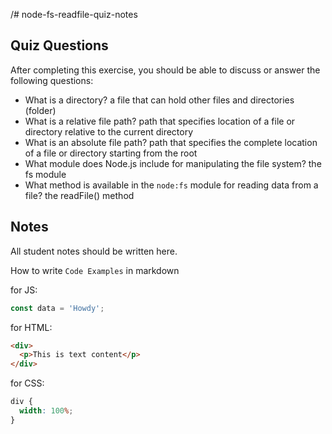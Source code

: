 /# node-fs-readfile-quiz-notes

## Quiz Questions

After completing this exercise, you should be able to discuss or answer the following questions:

- What is a directory?
  a file that can hold other files and directories (folder)
- What is a relative file path?
  path that specifies location of a file or directory relative to the current directory
- What is an absolute file path?
  path that specifies the complete location of a file or directory starting from the root
- What module does Node.js include for manipulating the file system?
  the fs module
- What method is available in the `node:fs` module for reading data from a file?
  the readFile() method

## Notes

All student notes should be written here.

How to write `Code Examples` in markdown

for JS:

```javascript
const data = 'Howdy';
```

for HTML:

```html
<div>
  <p>This is text content</p>
</div>
```

for CSS:

```css
div {
  width: 100%;
}
```

